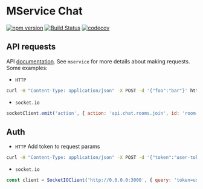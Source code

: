 # MService Chat

[![npm version](https://badge.fury.io/js/mservice-chat.svg)](https://badge.fury.io/js/mservice-chat)
[![Build Status](https://semaphoreci.com/api/v1/makeomatic/mservice-chat/branches/master/shields_badge.svg)](https://semaphoreci.com/makeomatic/mservice-chat)
[![codecov](https://codecov.io/gh/makeomatic/mservice-chat/branch/master/graph/badge.svg)](https://codecov.io/gh/makeomatic/mservice-chat)

## API requests

API [documentation](https://makeomatic.github.io/mservice-chat/).
See `mservice` for more details about making requests. Some examples:

* `HTTP`

```bash
curl -H "Content-Type: application/json" -X POST -d '{"foo":"bar"}' http://localhost:3000/api/chat/rooms/list
```

* `socket.io`

```js
socketClient.emit('action', { action: 'api.chat.rooms.join', id: 'room-id'}, callback)
```

## Auth

* `HTTP`
Add token to request params
```bash
curl -H "Content-Type: application/json" -X POST -d '{"token":"user-token"}' http://localhost:3000/api/chat/rooms/list
```

* `socket.io`

```js
const client = SocketIOClient('http://0.0.0.0:3000', { query: 'token=user-token' });
```
